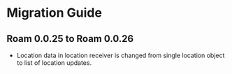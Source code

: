 # Migration Guide

## Roam 0.0.25 to Roam 0.0.26

- Location data in location receiver is changed from single location object to list of location updates.